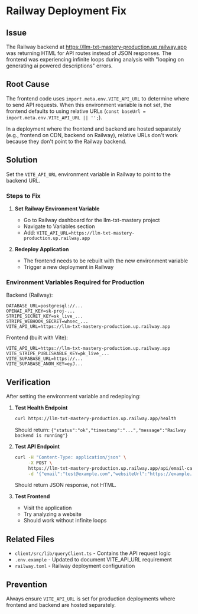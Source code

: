 # Railway Deployment Fix

## Issue
The Railway backend at https://llm-txt-mastery-production.up.railway.app was returning HTML for API routes instead of JSON responses. The frontend was experiencing infinite loops during analysis with "looping on generating ai powered descriptions" errors.

## Root Cause
The frontend code uses `import.meta.env.VITE_API_URL` to determine where to send API requests. When this environment variable is not set, the frontend defaults to using relative URLs (`const baseUrl = import.meta.env.VITE_API_URL || '';`). 

In a deployment where the frontend and backend are hosted separately (e.g., frontend on CDN, backend on Railway), relative URLs don't work because they don't point to the Railway backend.

## Solution
Set the `VITE_API_URL` environment variable in Railway to point to the backend URL.

### Steps to Fix

1. **Set Railway Environment Variable**
   - Go to Railway dashboard for the llm-txt-mastery project
   - Navigate to Variables section
   - Add: `VITE_API_URL=https://llm-txt-mastery-production.up.railway.app`

2. **Redeploy Application**
   - The frontend needs to be rebuilt with the new environment variable
   - Trigger a new deployment in Railway

### Environment Variables Required for Production

Backend (Railway):
```
DATABASE_URL=postgresql://...
OPENAI_API_KEY=sk-proj-...
STRIPE_SECRET_KEY=sk_live_...
STRIPE_WEBHOOK_SECRET=whsec_...
VITE_API_URL=https://llm-txt-mastery-production.up.railway.app
```

Frontend (built with Vite):
```
VITE_API_URL=https://llm-txt-mastery-production.up.railway.app
VITE_STRIPE_PUBLISHABLE_KEY=pk_live_...
VITE_SUPABASE_URL=https://...
VITE_SUPABASE_ANON_KEY=eyJ...
```

## Verification
After setting the environment variable and redeploying:

1. **Test Health Endpoint**
   ```bash
   curl https://llm-txt-mastery-production.up.railway.app/health
   ```
   Should return: `{"status":"ok","timestamp":"...","message":"Railway backend is running"}`

2. **Test API Endpoint**
   ```bash
   curl -H "Content-Type: application/json" \
        -X POST \
        https://llm-txt-mastery-production.up.railway.app/api/email-capture \
        -d '{"email":"test@example.com","websiteUrl":"https://example.com","tier":"starter"}'
   ```
   Should return JSON response, not HTML.

3. **Test Frontend**
   - Visit the application
   - Try analyzing a website
   - Should work without infinite loops

## Related Files
- `client/src/lib/queryClient.ts` - Contains the API request logic
- `.env.example` - Updated to document VITE_API_URL requirement
- `railway.toml` - Railway deployment configuration

## Prevention
Always ensure `VITE_API_URL` is set for production deployments where frontend and backend are hosted separately.